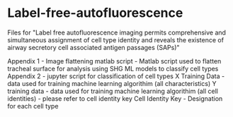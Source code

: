 # Label-free-autofluorescence
Files for "Label free autofluorescence imaging permits comprehensive and simultaneous assignment of cell type identity and reveals the existence of airway secretory cell associated antigen passages (SAPs)"

Appendix 1 - Image flattening matlab script - Matlab script used to flatten tracheal surface for analysis using SHG
ML models to classify cell types Appendix 2 - jupyter script for classification of cell types
X Training Data - data used for training machine learning algorithim (all characteristics)
Y training data - data used for training machine learning algorithim (all cell identities) - please refer to cell identity key
Cell Identity Key - Designation for each cell type
